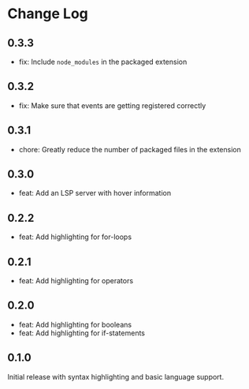 # Change Log

## 0.3.3

- fix: Include `node_modules` in the packaged extension

## 0.3.2

- fix: Make sure that events are getting registered correctly

## 0.3.1

- chore: Greatly reduce the number of packaged files in the extension

## 0.3.0

- feat: Add an LSP server with hover information

## 0.2.2

- feat: Add highlighting for for-loops

## 0.2.1

- feat: Add highlighting for operators

## 0.2.0

- feat: Add highlighting for booleans
- feat: Add highlighting for if-statements

## 0.1.0

Initial release with syntax highlighting and basic language support.

